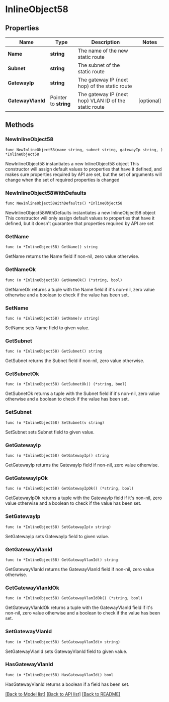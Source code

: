 # InlineObject58

## Properties

Name | Type | Description | Notes
------------ | ------------- | ------------- | -------------
**Name** | **string** | The name of the new static route | 
**Subnet** | **string** | The subnet of the static route | 
**GatewayIp** | **string** | The gateway IP (next hop) of the static route | 
**GatewayVlanId** | Pointer to **string** | The gateway IP (next hop) VLAN ID of the static route | [optional] 

## Methods

### NewInlineObject58

`func NewInlineObject58(name string, subnet string, gatewayIp string, ) *InlineObject58`

NewInlineObject58 instantiates a new InlineObject58 object
This constructor will assign default values to properties that have it defined,
and makes sure properties required by API are set, but the set of arguments
will change when the set of required properties is changed

### NewInlineObject58WithDefaults

`func NewInlineObject58WithDefaults() *InlineObject58`

NewInlineObject58WithDefaults instantiates a new InlineObject58 object
This constructor will only assign default values to properties that have it defined,
but it doesn't guarantee that properties required by API are set

### GetName

`func (o *InlineObject58) GetName() string`

GetName returns the Name field if non-nil, zero value otherwise.

### GetNameOk

`func (o *InlineObject58) GetNameOk() (*string, bool)`

GetNameOk returns a tuple with the Name field if it's non-nil, zero value otherwise
and a boolean to check if the value has been set.

### SetName

`func (o *InlineObject58) SetName(v string)`

SetName sets Name field to given value.


### GetSubnet

`func (o *InlineObject58) GetSubnet() string`

GetSubnet returns the Subnet field if non-nil, zero value otherwise.

### GetSubnetOk

`func (o *InlineObject58) GetSubnetOk() (*string, bool)`

GetSubnetOk returns a tuple with the Subnet field if it's non-nil, zero value otherwise
and a boolean to check if the value has been set.

### SetSubnet

`func (o *InlineObject58) SetSubnet(v string)`

SetSubnet sets Subnet field to given value.


### GetGatewayIp

`func (o *InlineObject58) GetGatewayIp() string`

GetGatewayIp returns the GatewayIp field if non-nil, zero value otherwise.

### GetGatewayIpOk

`func (o *InlineObject58) GetGatewayIpOk() (*string, bool)`

GetGatewayIpOk returns a tuple with the GatewayIp field if it's non-nil, zero value otherwise
and a boolean to check if the value has been set.

### SetGatewayIp

`func (o *InlineObject58) SetGatewayIp(v string)`

SetGatewayIp sets GatewayIp field to given value.


### GetGatewayVlanId

`func (o *InlineObject58) GetGatewayVlanId() string`

GetGatewayVlanId returns the GatewayVlanId field if non-nil, zero value otherwise.

### GetGatewayVlanIdOk

`func (o *InlineObject58) GetGatewayVlanIdOk() (*string, bool)`

GetGatewayVlanIdOk returns a tuple with the GatewayVlanId field if it's non-nil, zero value otherwise
and a boolean to check if the value has been set.

### SetGatewayVlanId

`func (o *InlineObject58) SetGatewayVlanId(v string)`

SetGatewayVlanId sets GatewayVlanId field to given value.

### HasGatewayVlanId

`func (o *InlineObject58) HasGatewayVlanId() bool`

HasGatewayVlanId returns a boolean if a field has been set.


[[Back to Model list]](../README.md#documentation-for-models) [[Back to API list]](../README.md#documentation-for-api-endpoints) [[Back to README]](../README.md)


